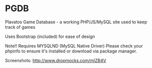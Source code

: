 # PGDB
Plavatos Game Database - a working PHP/JS/MySQL site used to keep track of games

Uses Bootstrap (included) for ease of design

Note!! Requires MYSQLND (MySQL Native Driver) Please check your phpinfo to ensure it's installed or download via package manager.

Screenshots: http://www.dropmocks.com/mIZB4V